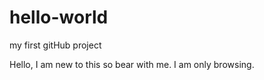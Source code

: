 # hello-world
my first gitHub project

Hello,  I am new to this so bear with me.  I am only browsing.

